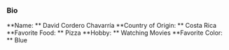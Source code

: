 ### Bio
**Name: ** David Cordero Chavarría
**Country of Origin: ** Costa Rica
**Favorite Food: ** Pizza
**Hobby: ** Watching Movies
**Favorite Color: ** Blue
